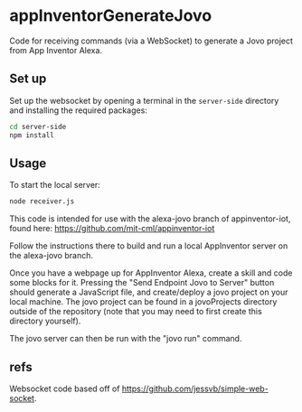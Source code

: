 # appInventorGenerateJovo
Code for receiving commands (via a WebSocket) to generate a Jovo project from App Inventor Alexa.  

## Set up
Set up the websocket by opening a terminal in the `server-side` directory and installing the required packages:
```bash
cd server-side
npm install
```

## Usage
To start the local server:
```bash
node receiver.js
```

This code is intended for use with the alexa-jovo branch of appinventor-iot, found here: https://github.com/mit-cml/appinventor-iot

Follow the instructions there to build and run a local AppInventor server on the alexa-jovo branch. 

Once you have a webpage up for AppInventor Alexa, create a skill and code some blocks for it.  Pressing the "Send Endpoint Jovo to Server" button should generate a JavaScript file, and create/deploy a jovo project on your local machine.  The jovo project can be found in a jovoProjects directory outside of the repository (note that you may need to first create this directory yourself).

The jovo server can then be run with the "jovo run" command.

## refs
Websocket code based off of https://github.com/jessvb/simple-web-socket.
